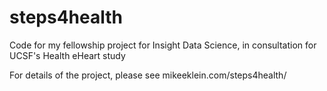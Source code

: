 # steps4health
Code for my fellowship project for Insight Data Science, in consultation for UCSF's Health eHeart study

For details of the project, please see mikeeklein.com/steps4health/
